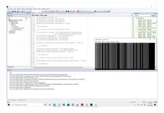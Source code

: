 <img src="/images/Assignment1.jpeg"
     alt="Assignment1"
     style="float: left; margin-right: 10px;" />